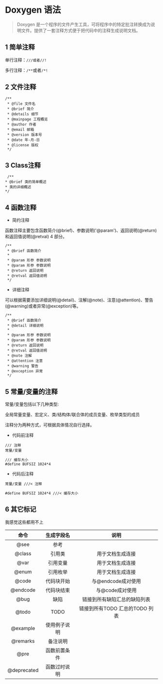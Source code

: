 # Doxygen 语法

>Doxygen 是一个程序的文件产生工具，可将程序中的特定批注转换成为说明文件。提供了一套注释方式便于把代码中的注释生成说明文档。

## 1 简单注释

单行注释：```///或者//!```

多行注释：```/**```或者```/*!```

## 2 文件注释

```
/**
 * @file 文件名
 * @brief 简介
 * @details 细节
 * @mainpage 工程概览
 * @author 作者
 * @email 邮箱
 * @version 版本号
 * @date 年-月-日
 * @license 版权
 */
 ```
 ## 3 Class注释

 ```
  /**
 * @brief 类的简单概述
 * 类的详细概述
 */
```
## 4 函数注释

* 简约注释

函数注释主要包含函数简介(@brief)、参数说明('@param')、返回说明(@return)和返回值说明(@retval) 4 部分。
```
/**
 * @brief 函数简介
 *
 * @param 形参 参数说明
 * @param 形参 参数说明
 * @return 返回说明
 * @retval 返回值说明
 */
```

* 详细注释

可以根据需要添加详细说明(@detail)、注解(@note)、注意(@attention)、警告(@warning)或者异常(@exception)等。

```
/**
 * @brief 函数简介
 * @detail 详细说明
 * 
 * @param 形参 参数说明
 * @param 形参 参数说明
 * @return 返回说明
 * @retval 返回值说明
 * @note 注解
 * @attention 注意
 * @warning 警告
 * @exception 异常
 */
```
## 5 常量/变量的注释
常量/变量包括以下几种类型:

全局常量变量、宏定义、类/结构体/联合体的成员变量、枚举类型的成员

注释分为两种方式，可根据具体情况自行选择。

* 代码前注释
```
/// 注释
常量/变量

/// 缓存大小
#define BUFSIZ 1024*4
```
* 代码后注释
```
常量/变量 ///< 注释

#define BUFSIZ 1024*4 ///< 缓存大小
```

## 6 其它标记

我感觉这些都用不上

|     命令    |     生成字段名     | 说明 |
|:-----------:|:-----------------:|:-----:|
|@see         | 参考              |     |
|@class       | 引用类            | 用于文档生成连接  |
|@var         |引用变量           | 用于文档生成连接  |
|@enum        |引用枚举           | 用于文档生成连接  |
|@code        |代码块开始         |与@endcode成对使用|
|@endcode     |代码块结束         |与@code成对使用|
|@bug         |缺陷               |链接到所有缺陷汇总的缺陷列表|
|@todo        |TODO              |链接到所有TODO 汇总的TODO 列表|
|@example     |使用例子说明       ||
|@remarks     |备注说明           ||
|@pre         |函数前置条件       ||
|@deprecated  |函数过时说明       ||




